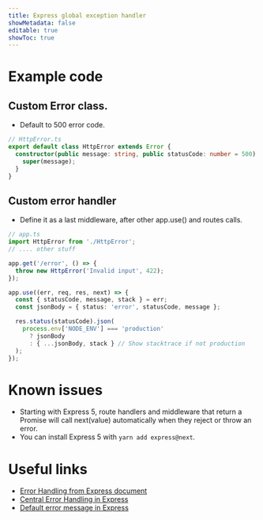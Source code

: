 ```yaml
---
title: Express global exception handler
showMetadata: false
editable: true
showToc: true
---
```


# Example code

## Custom Error class.
- Default to 500 error code.
```ts
// HttpError.ts
export default class HttpError extends Error {
  constructor(public message: string, public statusCode: number = 500) {
    super(message);
  }
}
```

## Custom error handler
- Define it as a last middleware, after other app.use() and routes calls.
```ts
// app.ts
import HttpError from './HttpError';
// .... other stuff

app.get('/error', () => {
  throw new HttpError('Invalid input', 422);
});

app.use((err, req, res, next) => {
  const { statusCode, message, stack } = err;
  const jsonBody = { status: 'error', statusCode, message };

  res.status(statusCode).json(
    process.env['NODE_ENV'] === 'production'
      ? jsonBody
      : { ...jsonBody, stack } // Show stacktrace if not production
  );
});
```

# Known issues
- Starting with Express 5, route handlers and middleware that return a Promise will call next(value) automatically when they reject or throw an error.
- You can install Express 5 with `yarn add express@next`.

# Useful links
- [Error Handling from Express document](https://expressjs.com/en/guide/error-handling.html)
- [Central Error Handling in Express](https://dev.to/nedsoft/central-error-handling-in-express-3aej)
- [Default error message in Express](https://github.com/expressjs/express/blob/master/examples/error-pages/views/500.ejs#L3)
